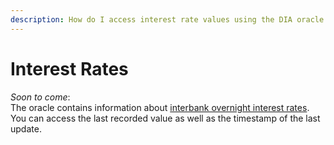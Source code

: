 ```yaml
---
description: How do I access interest rate values using the DIA oracle system?
---
```


# Interest Rates

_Soon to come_:  
The oracle contains information about [interbank overnight interest rates](https://docs.diadata.org/documentation/methodology/traditional-assets/overnight-rates). You can access the last recorded value as well as the timestamp of the last update.

